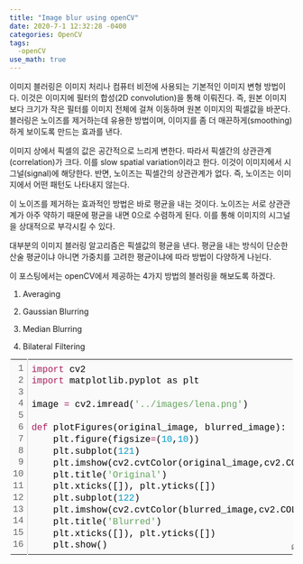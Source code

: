 ```yaml
---
title: "Image blur using openCV"
date: 2020-7-1 12:32:28 -0400
categories: OpenCV
tags:
  -openCV 
use_math: true
---
```


이미지 블러링은 이미지 처리나 컴퓨터 비전에 사용되는 기본적인 이미지 변형 방법이다. 이것은 이미지에 필터의 합성(2D convolution)을 통해 이뤄진다. 
즉, 원본 이미지 보다 크기가 작은 필터를 이미지 전체에 걸쳐 이동하며 원본 이미지의 픽셀값을 바꾼다. 
블러링은 노이즈를 제거하는데 유용한 방법이며, 이미지를 좀 더 매끈하게(smoothing) 하게 보이도록 만드는 효과를 낸다. 

이미지 상에서 픽셀의 값은 공간적으로 느리게 변한다. 따라서 픽셀간의 상관관계 (correlation)가 크다. 
이를 slow spatial variation이라고 한다. 이것이 이미지에서 시그널(signal)에 해당한다. 반면, 노이즈는 픽셀간의 상관관계가 없다. 즉, 노이즈는 이미지에서 어떤 패턴도 나타내지 않는다.


이 노이즈를 제거하는 효과적인 방법은 바로 평균을 내는 것이다. 노이즈는 서로 상관관계가 아주 약하기 때문에 평균을 내면 0으로 수렴하게 된다. 이를 통해 이미지의 시그널을 상대적으로 부각시킬 수 있다. 

대부분의 이미지 블러링 알고리즘은 픽셀값의 평균을 낸다. 평균을 내는 방식이 단순한 산술 평균이냐 아니면 가중치를 고려한 평균이냐에 따라 방법이 다양하게 나뉜다. 


이 포스팅에서는 openCV에서 제공하는 4가지 방법의 블러링을 해보도록 하겠다. 

 
1. Averaging 

2. Gaussian Blurring 

3. Median Blurring

4. Bilateral Filtering 

<div class="colorscripter-code" style="color:#010101;font-family:Consolas, 'Liberation Mono', Menlo, Courier, monospace !important; position:relative !important;overflow:auto"><table class="colorscripter-code-table" style="margin:0;padding:0;border:none;background-color:#fafafa;border-radius:4px;" cellspacing="0" cellpadding="0"><tr><td style="padding:6px;border-right:2px solid #e5e5e5"><div style="margin:0;padding:0;word-break:normal;text-align:right;color:#666;font-family:Consolas, 'Liberation Mono', Menlo, Courier, monospace !important;line-height:130%"><div style="line-height:130%">1</div><div style="line-height:130%">2</div><div style="line-height:130%">3</div><div style="line-height:130%">4</div><div style="line-height:130%">5</div><div style="line-height:130%">6</div><div style="line-height:130%">7</div><div style="line-height:130%">8</div><div style="line-height:130%">9</div><div style="line-height:130%">10</div><div style="line-height:130%">11</div><div style="line-height:130%">12</div><div style="line-height:130%">13</div><div style="line-height:130%">14</div><div style="line-height:130%">15</div><div style="line-height:130%">16</div></div></td><td style="padding:6px 0;text-align:left"><div style="margin:0;padding:0;color:#010101;font-family:Consolas, 'Liberation Mono', Menlo, Courier, monospace !important;line-height:130%"><div style="padding:0 6px; white-space:pre; line-height:130%"><span style="color:#a71d5d">import</span>&nbsp;cv2</div><div style="padding:0 6px; white-space:pre; line-height:130%"><span style="color:#a71d5d">import</span>&nbsp;matplotlib.pyplot&nbsp;as&nbsp;plt</div><div style="padding:0 6px; white-space:pre; line-height:130%">&nbsp;</div><div style="padding:0 6px; white-space:pre; line-height:130%">image&nbsp;<span style="color:#0086b3"></span><span style="color:#a71d5d">=</span>&nbsp;cv2.imread(<span style="color:#63a35c">'../images/lena.png'</span>)</div><div style="padding:0 6px; white-space:pre; line-height:130%">&nbsp;</div><div style="padding:0 6px; white-space:pre; line-height:130%"><span style="color:#a71d5d">def</span>&nbsp;plotFigures(original_image,&nbsp;blurred_image):</div><div style="padding:0 6px; white-space:pre; line-height:130%">&nbsp;&nbsp;&nbsp;&nbsp;plt.figure(figsize<span style="color:#0086b3"></span><span style="color:#a71d5d">=</span>(<span style="color:#0099cc">10</span>,<span style="color:#0099cc">10</span>))</div><div style="padding:0 6px; white-space:pre; line-height:130%">&nbsp;&nbsp;&nbsp;&nbsp;plt.subplot(<span style="color:#0099cc">121</span>)</div><div style="padding:0 6px; white-space:pre; line-height:130%">&nbsp;&nbsp;&nbsp;&nbsp;plt.imshow(cv2.cvtColor(original_image,cv2.COLOR_BGR2RGB))</div><div style="padding:0 6px; white-space:pre; line-height:130%">&nbsp;&nbsp;&nbsp;&nbsp;plt.title(<span style="color:#63a35c">'Original'</span>)</div><div style="padding:0 6px; white-space:pre; line-height:130%">&nbsp;&nbsp;&nbsp;&nbsp;plt.xticks([]),&nbsp;plt.yticks([])&nbsp;</div><div style="padding:0 6px; white-space:pre; line-height:130%">&nbsp;&nbsp;&nbsp;&nbsp;plt.subplot(<span style="color:#0099cc">122</span>)</div><div style="padding:0 6px; white-space:pre; line-height:130%">&nbsp;&nbsp;&nbsp;&nbsp;plt.imshow(cv2.cvtColor(blurred_image,cv2.COLOR_BGR2RGB))</div><div style="padding:0 6px; white-space:pre; line-height:130%">&nbsp;&nbsp;&nbsp;&nbsp;plt.title(<span style="color:#63a35c">'Blurred'</span>)</div><div style="padding:0 6px; white-space:pre; line-height:130%">&nbsp;&nbsp;&nbsp;&nbsp;plt.xticks([]),&nbsp;plt.yticks([])</div><div style="padding:0 6px; white-space:pre; line-height:130%">&nbsp;&nbsp;&nbsp;&nbsp;plt.show()</div></div><div style="text-align:right;margin-top:-13px;margin-right:5px;font-size:9px;font-style:italic"><a href="http://colorscripter.com/info#e" target="_blank" style="color:#e5e5e5text-decoration:none">Colored by Color Scripter</a></div></td><td style="vertical-align:bottom;padding:0 2px 4px 0"><a href="http://colorscripter.com/info#e" target="_blank" style="text-decoration:none;color:white"><span style="font-size:9px;word-break:normal;background-color:#e5e5e5;color:white;border-radius:10px;padding:1px">cs</span></a></td></tr></table></div>


